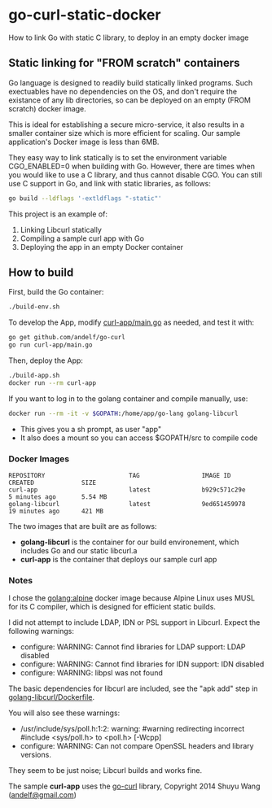 # go-curl-static-docker
How to link Go with static C library, to deploy in an empty docker image

## Static linking for "FROM scratch" containers
Go language is designed to readily build statically linked programs.  Such exectuables have no dependencies on the OS, and don't require the existance of any lib directories, so can be deployed on an empty (FROM scratch) docker image.

This is ideal for establishing a secure micro-service, it also results in a smaller container size which is more efficient for scaling. Our sample application's Docker image is less than 6MB.

They easy way to link statically is to set the environment variable CGO_ENABLED=0 when building with Go.  However, there are times when you would like to use a C library, and thus cannot disable CGO.  You can still use C support in Go, and link with static libraries, as follows:
```sh
go build --ldflags '-extldflags "-static"'
```
This project is an example of:

1. Linking Libcurl statically
2. Compiling a sample curl app with Go
3. Deploying the app in an empty Docker container

## How to build
First, build the Go container:
```sh
./build-env.sh
```

To develop the App, modify [curl-app/main.go](https://github.com/DavidSantia/go-curl-static-docker/blob/master/curl-app/main.go) as needed, and test it with:
```sh
go get github.com/andelf/go-curl
go run curl-app/main.go
```

Then, deploy the App:
```sh
./build-app.sh
docker run --rm curl-app
```

If you want to log in to the golang container and compile manually, use:
```sh
docker run --rm -it -v $GOPATH:/home/app/go-lang golang-libcurl
```
* This gives you a sh prompt, as user "app"
* It also does a mount so you can access $GOPATH/src to compile code

### Docker Images
```
REPOSITORY                       TAG                 IMAGE ID            CREATED             SIZE
curl-app                         latest              b929c571c29e        5 minutes ago       5.54 MB
golang-libcurl                   latest              9ed651459978        19 minutes ago      421 MB
```
The two images that are built are as follows:
* **golang-libcurl** is the container for our build environement, which includes Go and our static libcurl.a
* **curl-app** is the container that deploys our sample curl app

### Notes
I chose the [golang:alpine](https://hub.docker.com/r/_/golang/) docker image because Alpine Linux uses MUSL for its C compiler, which is designed for efficient static builds.

I did not attempt to include LDAP, IDN or PSL support in Libcurl.  Expect the following warnings:
* configure: WARNING: Cannot find libraries for LDAP support: LDAP disabled
* configure: WARNING: Cannot find libraries for IDN support: IDN disabled
* configure: WARNING: libpsl was not found

The basic dependencies for libcurl are included, see the "apk add" step in [golang-libcurl/Dockerfile](https://github.com/DavidSantia/go-curl-static-docker/blob/master/golang-libcurl/Dockerfile).

You will also see these warnings:
* /usr/include/sys/poll.h:1:2: warning: #warning redirecting incorrect #include <sys/poll.h> to <poll.h> [-Wcpp]
* configure: WARNING: Can not compare OpenSSL headers and library versions.

They seem to be just noise; Libcurl builds and works fine.

The sample **curl-app** uses the [go-curl](https://github.com/andelf/go-curl) library, Copyright 2014 Shuyu Wang (<andelf@gmail.com>)
